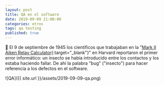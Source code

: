 ```yaml
---
layout: post
title: QA en el software
date: 2019-09-09 21:00:00
categories: otros
tags: qa testing
published: true
---
```


🦋 El 9 de septiembre de 1945 los científicos que trabajaban en la "[Mark II Aiken Relay Calculator](https://es.wikipedia.org/wiki/Harvard_Mark_II){:target="_blank"}" en Harvard reportaron el primer error informático: un insecto se había introducido entre los contactos y los estaba haciendo fallar. De ahí la palabra "bug" ("insecto") para hacer referencia a los defectos en el software.

![QA]({{ site.url }}/assets/2019-09-09-qa.png)
